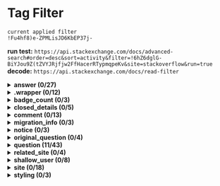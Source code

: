 # Tag Filter

```
current applied filter
!Fu4hf8)e-ZPMLisJD6KbEP37j-
```
**run test:**
`https://api.stackexchange.com/docs/advanced-search#order=desc&sort=activity&filter=!6hZ6dglG-BiYJou9Z(tZVYJRjfjw2FfHacerRTypmqpeKv&site=stackoverflow&run=true`
**decode:**
`https://api.stackexchange.com/docs/read-filter`


<details> 
 <summary><strong>  answer (0/27)</strong></summary>

   - accepted
   - answer_id
   - awarded_bounty_amount
   - awarded_bounty_users
   - body
   - body_markdown
   - can_flag
   - comment_count
   - comments
   - community_owned_date
   - creation_date
   - down_vote_count
   - downvoted
   - is_accepted
   - last_activity_date
   - last_edit_date
   - last_editor (shallow_user)
   - link
   - locked_date
   - owner (shallow_user)
   - question_id
   - score
   - share_link
   - tags
   - title
   - up_vote_count
   - upvoted

</details>
<details> 
 <summary><strong> .wrapper (0/12)</strong></summary>

   - backoff
   - error_id
   - error_message
   - error_name
   - has_more
   - items 
   - page 
   - page_size
   - quota_max
   - quota_remaining
   - total
   - type
</details>

<details> 
 <summary><strong> badge_count (0/3)</strong></summary>

  - bronze 
  - gold 
  - silver 
</details>

<details> 
 <summary><strong>closed_details (0/5)</strong></summary>

  - by_users
  - description
  - on_hold
  - original_questions
  - reason
</details>

<details> 
 <summary><strong>comment (0/13)</strong></summary>

  - body
  - body_markdown
  - can_flag
  - comment_id
  - creation_date
  - edited
  - link
  - **owner (shallow_us)
  - post_id
  - post_type
  - reply_to_user (shallow_user)
  - score
  - upvoted
</details>

<details> 
 <summary><strong>migration_info (0/3)</strong></summary>

  - on_date
  - other_site (site)
  - question_id
</details>

<details> 
 <summary><strong>notice (0/3)</strong></summary>

  - body
  - creation_date
  - owner_user_id
</details>

<details> 
 <summary><strong>original_question (0/4)</strong></summary>

  - accepted_answer_id
  - answer_count
  - question_id
  - title
</details>

<details> 
 <summary><strong>question (11/43)</strong></summary>

 - **accepted_answer_id ✓**
 - **answer_count ✓**
 - answers
 - **body ✓**
 - body_markdown
 - bounty_amount
 - bounty_closes_date
 - bounty_user (shallow_user)
 - can_close
 - can_flag
 - close_vote_count
 - **closed_date ✓**
 - **closed_details (closed_details) ✓**
 - closed_reason
 - comment_count
 - comments
 - community_owned_date
 - **creation_date ✓**
 - delete_vote_count 
 - down_vote_count
 - downvoted
 - favorite_count
 - favorited
 - **is_answered ✓**
 - last_activity_date 
 - last_edit_date 
 - last_editor (shallow_user)
 - **link ✓**
 - locked_date
 - migrated_from (migration_info)
 - migrated_to (migration_info)
 - notice (notice)
 - owner (shallow_user)
 - protected_date
 - **question_id ✓**
 - reopen_vote_count
 - **score ✓**
 - share_link
 - **tags ✓**
 - **title ✓**
 - **up_vote_count ✓**
 - upvoted
 - view_count
</details>

<details> 
 <summary><strong>related_site (0/4)</strong></summary>

 - api_site_parameter
 - name
 - relation
 - site_url
</details>

<details> 
 <summary><strong>shallow_user (0/8)</strong></summary>

 - accept_rate
 - badge_counts (badge_count)
 - display_name
 - link
 - profile_image
 - reputation
 - user_id
 - user_type
</details>

<details> 
 <summary><strong>site (0/18)</strong></summary>

  - aliases
  - api_site_parameter
  - audience
  - closed_beta_date
  - favicon_url
  - high_resolution_icon_url
  - icon_url
  - launch_date
  - logo_url
  - markdown_extensions
  - name
  - open_beta_date
  - related_sites
  - site_state
  - site_type
  - site_url
  - styling (styling)
  - twitter_account
</details>

<details> 
 <summary><strong>styling (0/3)</strong></summary>

  - link_color
  - tag_background_color
  - tag_foreground_color
</details>